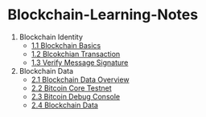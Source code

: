 # Blockchain-Learning-Notes
1. Blockchain Identity 
	- [1.1 Blockchain Basics](L1.1%20Blockchain%20Basics.md)
	- [1.2 Blcokchian Transaction](L1.2%20Blockchain%20Transaction.md)
	- [1.3 Verify Message Signature](L1.3%20Verify%20Message%20Signature.md)
2. Blockchain Data 
	- [2.1 Blockchain Data Overview](L2.1%20Blockchain%20Data%20Overview.md)
	- [2.2 Bitcoin Core Testnet](L2.2%20Bitcoin%20Core%20Testnet.md)
	- [2.3 Bitcoin Debug Console](L2.3%20Bitcoin%20Debug%20Console.md)
	- [2.4 Blockchain Data](L2.4%20Blockchain%20Data.md)